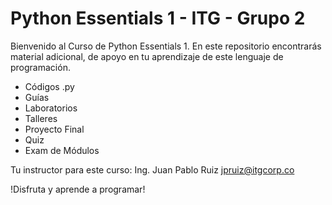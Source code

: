 # Python Essentials 1 - ITG - Grupo 2

Bienvenido al Curso de Python Essentials 1.
En este repositorio encontrarás material adicional, de apoyo en tu aprendizaje de este lenguaje de programación.

- Códigos .py
- Guías
- Laboratorios
- Talleres
- Proyecto Final
- Quiz
- Exam de Módulos

Tu instructor para este curso:
Ing. Juan Pablo Ruiz
jpruiz@itgcorp.co

!Disfruta y aprende a programar!
